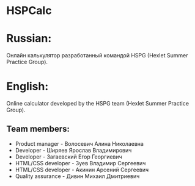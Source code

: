 # HSPCalc
<h1>Russian:</h1>
<p>Онлайн калькулятор разработанный командой HSPG (Hexlet Summer Practice Group).</p>
<h1>English:</h1>
<p>Online calculator developed by the HSPG team (Hexlet Summer Practice Group).</p>
<h2>
  Team members:
</h2>
<ul>
  <li>Product manager - Волосевич Алина Николаевна</li>
  <li>Developer - Ширяев  Ярослав  Владимирович</li>
  <li>Developer - Загаевский Егор Георгиевич</li>
  <li>HTML/CSS developer - Зуев Владимир Сергеевич</li>
  <li>HTML/CSS developer - Акинин Арсений Сергеевич</li>
  <li>Quality assurance - Дивин Михаил Дмитриевич</li>
</ul>
